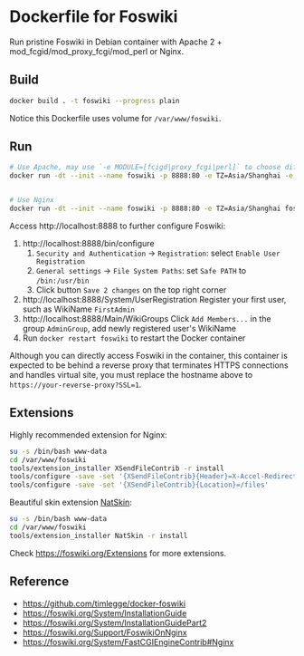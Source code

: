 # Dockerfile for Foswiki

Run pristine Foswiki in Debian container with Apache 2 + mod_fcgid/mod_proxy_fcgi/mod_perl or Nginx.

## Build

```sh
docker build . -t foswiki --progress plain
```

Notice this Dockerfile uses volume for `/var/www/foswiki`.

## Run

```sh
# Use Apache, may use `-e MODULE=[fcigd|proxy_fcgi|perl]` to choose different Apache module.
docker run -dt --init --name foswiki -p 8888:80 -e TZ=Asia/Shanghai -e HTTPD=apache foswiki


# Use Nginx
docker run -dt --init --name foswiki -p 8888:80 -e TZ=Asia/Shanghai foswiki
```

Access http://localhost:8888 to further configure Foswiki:

1. http://localhost:8888/bin/configure
   1. `Security and Authentication` -> `Registration`: select `Enable User Registration`
   2. `General settings` -> `File System Paths`: set `Safe PATH` to `/bin:/usr/bin`
   3. Click button `Save 2 changes` on the top right corner
2. http://localhost:8888/System/UserRegistration Register your first user, such as WikiName `FirstAdmin`
3. http://localhost:8888/Main/WikiGroups Click `Add Members...` in the group `AdminGroup`, add newly registered user's WikiName
4. Run `docker restart foswiki` to restart the Docker container

Although you can directly access Foswiki in the container, this container is expected to be behind a reverse proxy that terminates HTTPS connections and handles virtual site, you must replace the hostname above to `https://your-reverse-proxy?SSL=1`.

## Extensions

Highly recommended extension for Nginx:

``` sh
su -s /bin/bash www-data
cd /var/www/foswiki
tools/extension_installer XSendFileContrib -r install
tools/configure -save -set '{XSendFileContrib}{Header}=X-Accel-Redirect'
tools/configure -save -set '{XSendFileContrib}{Location}=/files'
```

Beautiful skin extension [NatSkin](https://foswiki.org/Extensions/NatSkin):
``` sh
su -s /bin/bash www-data
cd /var/www/foswiki
tools/extension_installer NatSkin -r install
```

Check https://foswiki.org/Extensions for more extensions.

## Reference

* https://github.com/timlegge/docker-foswiki
* https://foswiki.org/System/InstallationGuide
* https://foswiki.org/System/InstallationGuidePart2
* https://foswiki.org/Support/FoswikiOnNginx
* https://foswiki.org/System/FastCGIEngineContrib#Nginx

